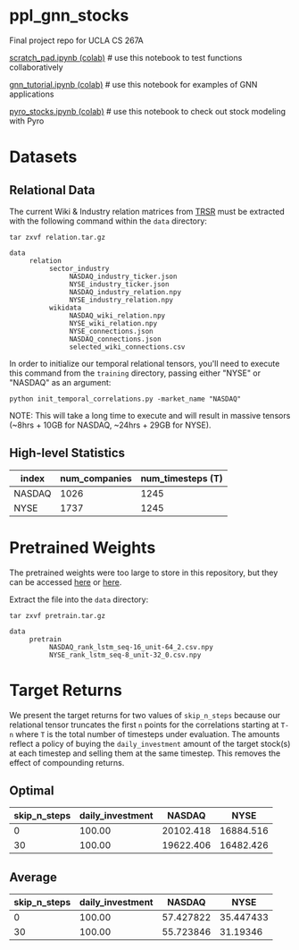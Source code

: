 # ppl_gnn_stocks
Final project repo for UCLA CS 267A

[scratch_pad.ipynb (colab)](https://colab.research.google.com/drive/1BYBE7WeGu4jv2cFyD6LZR5u5ToVV1cok?usp=sharing) # use this notebook to test functions collaboratively

[gnn_tutorial.ipynb (colab)](https://colab.research.google.com/drive/11kPl_81fmaIqoUH48Ozl3N83uXqL7xXO) # use this notebook for examples of GNN applications

[pyro_stocks.ipynb (colab)](https://colab.research.google.com/drive/1f8UDNfQdb_fGI3jcMfwl-70rRr-aSOCA#scrollTo=c20pAMkoOo1H) # use this notebook to check out stock modeling with Pyro

# Datasets

## Relational Data

The current Wiki & Industry relation matrices from [TRSR](https://github.com/fulifeng/Temporal_Relational_Stock_Ranking) must be extracted with the following command within the `data` directory:

```
tar zxvf relation.tar.gz
```

```
data
     relation
          sector_industry
               NASDAQ_industry_ticker.json
               NYSE_industry_ticker.json
               NASDAQ_industry_relation.npy
               NYSE_industry_relation.npy
          wikidata
               NASDAQ_wiki_relation.npy
               NYSE_wiki_relation.npy
               NYSE_connections.json
               NASDAQ_connections.json
               selected_wiki_connections.csv
```

In order to initialize our temporal relational tensors, you'll need to execute this command from the `training` directory, passing either "NYSE" or "NASDAQ" as an argument:

```
python init_temporal_correlations.py -market_name "NASDAQ"
```

NOTE: This will take a long time to execute and will result in massive tensors (~8hrs + 10GB for NASDAQ, ~24hrs + 29GB for NYSE).

## High-level Statistics

| index  | num_companies | num_timesteps (T) | 
|--------|---------------|-------------------|
| NASDAQ | 1026          | 1245              | 
| NYSE   | 1737          | 1245              | 

# Pretrained Weights

The pretrained weights were too large to store in this repository, but they can be accessed [here](https://drive.google.com/file/d/1HpAsHH4oGdLrWeOby17pjVv3uIMe1TGh/view) or [here](https://drive.google.com/file/d/1fyNCZ62pEItTQYEBzLwsZ9ehX_-Ai3qT/view).

Extract the file into the `data` directory:

```
tar zxvf pretrain.tar.gz
```

```
data
     pretrain
          NASDAQ_rank_lstm_seq-16_unit-64_2.csv.npy
          NYSE_rank_lstm_seq-8_unit-32_0.csv.npy
```

# Target Returns

We present the target returns for two values of `skip_n_steps` because our relational tensor truncates the first `n` points for the correlations starting at `T-n` where `T` is the total number of timesteps under evaluation. The amounts reflect a policy of buying the `daily_investment` amount of the target stock(s) at each timestep and selling them at the same timestep. This removes the effect of compounding returns. 

## Optimal

| skip_n_steps | daily_investment | NASDAQ | NYSE |
|---|---|---|---|
| 0 | 100.00 | 20102.418 | 16884.516 | 
| 30 | 100.00 | 19622.406 | 16482.426 |

## Average

| skip_n_steps | daily_investment | NASDAQ | NYSE |
|---|---|---|---|
| 0 | 100.00 | 57.427822 | 35.447433 | 
| 30 | 100.00 | 55.723846 | 31.19346 |
